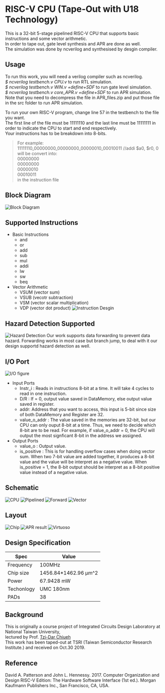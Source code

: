 RISC-V CPU (Tape-Out with U18 Technology)
==================
This is a 32-bit 5-stage pipelined RISC-V CPU that supports basic instructions and some vector arithmetic.  
In order to tape out, gate level synthesis and APR are done as well.  
The simulation was done by ncverilog and synthesised by desgin compiler.

## Usage
To run this work, you will need a verilog compiler such as ncverilog.  
_$ ncverilog testbench.v CPU.v_ to run RTL simulation.  
_$ ncverilog testbench.v WIN.v +define+SDF_ to run gate level simulation.  
_$ ncverilog testbench.v core_APR.v +define+SDF_ to run APR simulation.  
Note that you need to decompress the file in APR_files.zip and put those file in the src folder to run APR simulation.  
 

To run your own RISC-V program, change line 57 in the testbench to the file you want.  
The first line of the file must be 11111110 and the last line must be 11111111 in order to indicate the CPU to start and end respectively.  
Your instructions has to be breakdown into 8-bits.  
>For example:  
>11111110_00000000_00000000_00000010_00010011 //addi $a0, $r0, 0  
>will be convert into:  
>00000000  
00000000  
00000010  
00010011  
in the instruction file
## Block Diagram
![Block Diagram](https://github.com/jasonlin316/RISC-V-CPU/blob/master/pic/block_diagram.png)

## Supported Instructions

* Basic Instructions
	* and 
	* or
	* add 
	* sub 
	* mul 
	* addi 
	* lw
	* sw
	* beq 
* Vector Arithmetic
	* VSUM (vector sum)
	* VSUB (vecotr subtraction)
	* VSM  (vector scalar multiplication)
	* VDP  (vector dot product)
![Instruction Desgin](https://github.com/jasonlin316/RISC-V-CPU/blob/master/pic/InstructionType.png)
  
 ## Hazard Detection Supported
 ![Hazard Detection](https://github.com/jasonlin316/RISC-V-CPU/blob/master/pic/HazardDetect.png)
 Our work supports data forwarding to prevent data hazard. Forwarding works in most case but branch jump, to deal with it our design supportd hazard detection as well.
  
  ## I/O Port
  ![I/O figure](https://github.com/jasonlin316/RISC-V-CPU/blob/master/pic/IO.png)
  
* Input Ports
	* Instr_i : Reads in instructions 8-bit at a time. It will take 4 cycles to read in one instruction.
	* D/R : If = 0, output value saved in DataMemory, else output value saved in register.
 	* addr: Address that you want to access, this input is 5-bit since size of both DataMemory and Register are 32.
 	* value_o_addr : The value saved in the memories are 32-bit, but our CPU can only ouput 8-bit at a time. Thus, we need to decide which 8-bit are to be read. For example, if value_o_addr = 0, the CPU will output the most signficant 8-bit in the address we assigned.
* Output Ports
	* value_o : Output value.
  	* is_positive : This is for handling overflow cases when doing vector sum.  When two 7-bit value are added together, it produces a 8-bit value and the value will be interpret as a negative value. When is_positive = 1, the 8-bit output should be interpret as a 8-bit positive value instead of a negative value.
## Schematic
![CPU](https://github.com/jasonlin316/RISC-V-CPU/blob/master/pic/CPU.png)
![Pipelined]( https://github.com/jasonlin316/RISC-V-CPU/blob/master/pic/IFID.png)
![Forward](https://github.com/jasonlin316/RISC-V-CPU/blob/master/pic/EX.png)
![Vector](https://github.com/jasonlin316/RISC-V-CPU/blob/master/pic/VALU.png)

## Layout
![Chip](https://github.com/jasonlin316/RISC-V-CPU/blob/master/pic/ic_photo.png)
![APR result](https://github.com/jasonlin316/RISC-V-CPU/blob/master/pic/APR.png)
![Virtuoso](https://github.com/jasonlin316/RISC-V-CPU/blob/master/pic/layout.png)

## Design Specification

|  Spec    |   Value  |
|-----------|---|
| Frequency | 100MHz  |
| Chip size |  1456.84*1462.96 µm^2  |
|  Power    |  67.9428 mW |
|  Techonlogy | UMC 180nm |
| PADs | 38 |

## Background
This is originally a course project of Integrated Circuits Design Laboratory at National Taiwan University,  
lectured by Prof. [Tzi-Dar Chiueh](http://www.ee.ntu.edu.tw/profile?id=33)  
This work has been taped-out at TSRI (Taiwan Semiconductor Research Institute.) and received on Oct.30 2019.

## Reference 
David A. Patterson and John L. Hennessy. 2017. Computer Organization and Design RISC-V Edition: The Hardware Software Interface (1st ed.). Morgan Kaufmann Publishers Inc., San Francisco, CA, USA.
